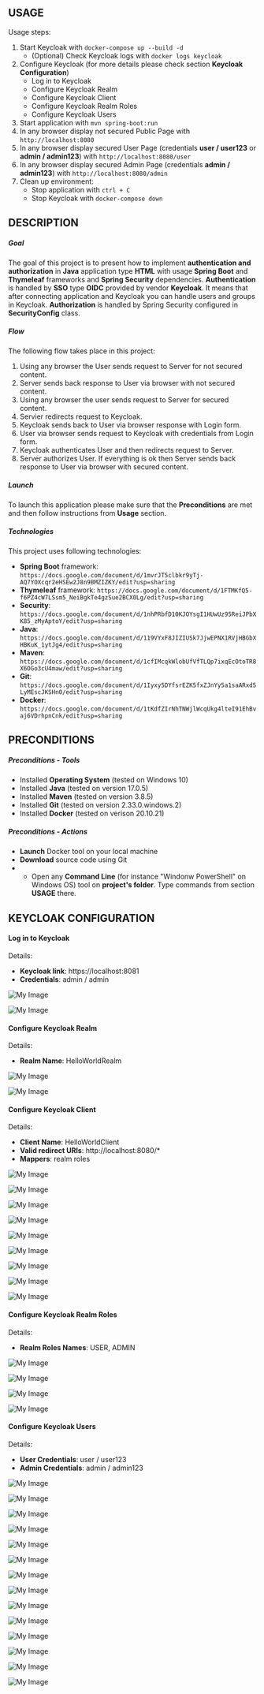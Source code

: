 USAGE
-----

Usage steps:
1. Start Keycloak with `docker-compose up --build -d`
     * (Optional) Check Keycloak logs with `docker logs keycloak`
1. Configure Keycloak (for more details please check section **Keycloak Configuration**)
     * Log in to Keycloak
     * Configure Keycloak Realm
     * Configure Keycloak Client
     * Configure Keycloak Realm Roles
     * Configure Keycloak Users
1. Start application with `mvn spring-boot:run`
1. In any browser display not secured Public Page with `http://localhost:8080`
1. In any browser display secured User Page (credentials **user / user123** or **admin / admin123**) with `http://localhost:8080/user`
1. In any browser display secured Admin Page (credentials **admin / admin123**) with `http://localhost:8080/admin`
1. Clean up environment:
    * Stop application with `ctrl + C`
    * Stop Keycloak with `docker-compose down`


DESCRIPTION
-----------

##### Goal
The goal of this project is to present how to implement **authentication and authorization** in **Java** application type **HTML** with usage **Spring Boot** and **Thymeleaf** frameworks and **Spring Security** dependencies. **Authentication** is handled by **SSO** type **OIDC** provided by vendor **Keycloak**. It means that after connecting application and Keycloak you can handle users and groups in Keycloak. **Authorization** is handled by Spring Security configured in **SecurityConfig** class.

##### Flow
The following flow takes place in this project:
1. Using any browser the User sends request to Server for not secured content.
1. Server sends back response to User via browser with not secured content.
1. Using any browser the user sends request to Server for secured content.
1. Servier redirects request to Keycloak.
1. Keycloak sends back to User via browser response with Login form.
1. User via browser sends request to Keycloak with credentials from Login form. 
1. Keycloak authenticates User and then redirects request to Server.
1. Server authorizes User. If everything is ok then Server sends back response to User via browser with secured content.

##### Launch
To launch this application please make sure that the **Preconditions** are met and then follow instructions from **Usage** section.

##### Technologies
This project uses following technologies:
* **Spring Boot** framework: `https://docs.google.com/document/d/1mvrJT5clbkr9yTj-AQ7YOXcqr2eHSEw2J8n9BMZIZKY/edit?usp=sharing`
* **Thymeleaf** framework: `https://docs.google.com/document/d/1FTMKfQ5-f6PZ4cW7LSsm5_NeiBgkTe4gzSue2BCX0Lg/edit?usp=sharing`
* **Security**: `https://docs.google.com/document/d/1nhPRbfD10KJOYsgI1HUwUz95ReiJPbXK85_zMyAptoY/edit?usp=sharing`
* **Java**: `https://docs.google.com/document/d/119VYxF8JIZIUSk7JjwEPNX1RVjHBGbXHBKuK_1ytJg4/edit?usp=sharing`
* **Maven**: `https://docs.google.com/document/d/1cfIMcqkWlobUfVfTLQp7ixqEcOtoTR8X6OGo3cU4maw/edit?usp=sharing`
* **Git**: `https://docs.google.com/document/d/1Iyxy5DYfsrEZK5fxZJnYy5a1saARxd5LyMEscJKSHn0/edit?usp=sharing`
* **Docker**: `https://docs.google.com/document/d/1tKdfZIrNhTNWjlWcqUkg4lteI91EhBvaj6VDrhpnCnk/edit?usp=sharing`


PRECONDITIONS
-------------

##### Preconditions - Tools
* Installed **Operating System** (tested on Windows 10)
* Installed **Java** (tested on version 17.0.5)
* Installed **Maven** (tested on version 3.8.5)
* Installed **Git** (tested on version 2.33.0.windows.2)
* Installed **Docker** (tested on verison 20.10.21)

##### Preconditions - Actions
* **Launch** Docker tool on your local machine
* **Download** source code using Git 
* * Open any **Command Line** (for instance "Windonw PowerShell" on Windows OS) tool on **project's folder**. Type commands from section **USAGE** there.


KEYCLOAK CONFIGURATION
------------------

#### Log in to Keycloak

Details:
* **Keycloak link**: https://localhost:8081
* **Credentials**: admin / admin

![My Image](images/login-01.png)

![My Image](images/login-02.png)

#### Configure Keycloak Realm

Details:
* **Realm Name**: HelloWorldRealm

![My Image](images/realm-01.png)

![My Image](images/realm-02.png)

#### Configure Keycloak Client

Details:
* **Client Name**: HelloWorldClient
* **Valid redirect URIs**: http://localhost:8080/*
* **Mappers**: realm roles

![My Image](images/client-01.png)

![My Image](images/client-02.png)

![My Image](images/client-03.png)

![My Image](images/client-04.png)

![My Image](images/client-05.png)

![My Image](images/client-06.png)

![My Image](images/client-07.png)

![My Image](images/client-08.png)

![My Image](images/client-09.png)

#### Configure Keycloak Realm Roles

Details:
* **Realm Roles Names**: USER, ADMIN

![My Image](images/role-01.png)

![My Image](images/role-02.png)

![My Image](images/role-03.png)

![My Image](images/role-04.png)

#### Configure Keycloak Users

Details:
* **User Credentials**: user / user123
* **Admin Credentials**: admin / admin123

![My Image](images/user-01.png)

![My Image](images/user-02.png)

![My Image](images/user-03.png)

![My Image](images/user-04.png)

![My Image](images/user-05.png)

![My Image](images/user-06.png)

![My Image](images/user-07.png)

![My Image](images/user-08.png)

![My Image](images/user-09.png)

![My Image](images/user-10.png)

![My Image](images/user-11.png)

![My Image](images/user-12.png)

![My Image](images/user-13.png)

![My Image](images/user-14.png)